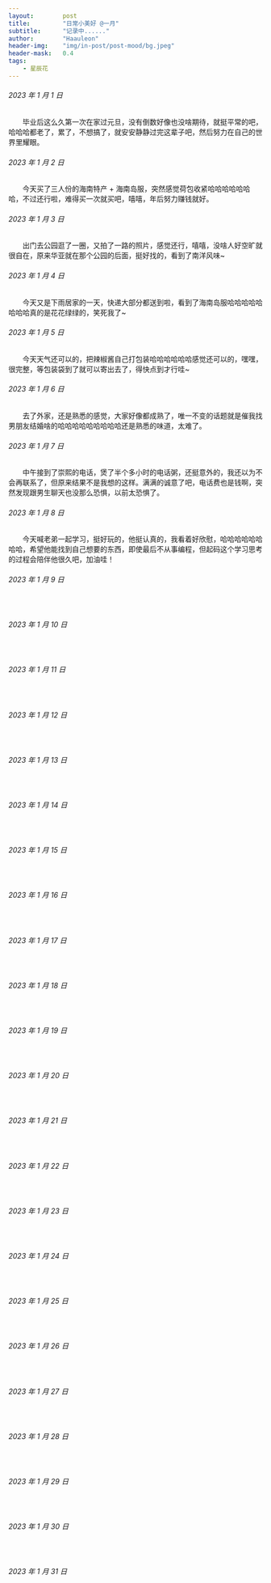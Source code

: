 ```yaml
---
layout:        post
title:         "日常小美好 @一月"
subtitle:      "记录中......"
author:        "Haauleon"
header-img:    "img/in-post/post-mood/bg.jpeg"
header-mask:   0.4
tags:
    - 星辰花
---
```


###### 2023 年 1 月 1 日
&emsp;&emsp;毕业后这么久第一次在家过元旦，没有倒数好像也没啥期待，就挺平常的吧，哈哈哈都老了，累了，不想搞了，就安安静静过完这辈子吧，然后努力在自己的世界里耀眼。

###### 2023 年 1 月 2 日
&emsp;&emsp;今天买了三人份的海南特产 + 海南岛服，突然感觉荷包收紧哈哈哈哈哈哈哈，不过还行啦，难得买一次就买吧，嘻嘻，年后努力赚钱就好。

###### 2023 年 1 月 3 日
&emsp;&emsp;出门去公园逛了一圈，又拍了一路的照片，感觉还行，嘻嘻，没啥人好空旷就很自在，原来华亚就在那个公园的后面，挺好找的，看到了南洋风味~

###### 2023 年 1 月 4 日
&emsp;&emsp;今天又是下雨居家的一天，快递大部分都送到啦，看到了海南岛服哈哈哈哈哈哈哈哈真的是花花绿绿的，笑死我了~

###### 2023 年 1 月 5 日
&emsp;&emsp;今天天气还可以的，把辣椒酱自己打包装哈哈哈哈哈哈感觉还可以的，嘿嘿，很完整，等包装袋到了就可以寄出去了，得快点到才行哇~

###### 2023 年 1 月 6 日
&emsp;&emsp;去了外家，还是熟悉的感觉，大家好像都成熟了，唯一不变的话题就是催我找男朋友结婚啥的哈哈哈哈哈哈哈哈哈还是熟悉的味道，太难了。

###### 2023 年 1 月 7 日
&emsp;&emsp;中午接到了崇熙的电话，煲了半个多小时的电话粥，还挺意外的，我还以为不会再联系了，但原来结果不是我想的这样。满满的诚意了吧，电话费也是钱啊，突然发现跟男生聊天也没那么恐惧，以前太恐惧了。

###### 2023 年 1 月 8 日
&emsp;&emsp;今天喊老弟一起学习，挺好玩的，他挺认真的，我看着好欣慰，哈哈哈哈哈哈哈哈，希望他能找到自己想要的东西，即使最后不从事编程，但起码这个学习思考的过程会陪伴他很久吧，加油哇！

###### 2023 年 1 月 9 日
&emsp;&emsp;

###### 2023 年 1 月 10 日
&emsp;&emsp;

###### 2023 年 1 月 11 日
&emsp;&emsp;

###### 2023 年 1 月 12 日
&emsp;&emsp;

###### 2023 年 1 月 13 日
&emsp;&emsp;

###### 2023 年 1 月 14 日
&emsp;&emsp;

###### 2023 年 1 月 15 日
&emsp;&emsp;

###### 2023 年 1 月 16 日
&emsp;&emsp;

###### 2023 年 1 月 17 日
&emsp;&emsp;

###### 2023 年 1 月 18 日
&emsp;&emsp;

###### 2023 年 1 月 19 日
&emsp;&emsp;

###### 2023 年 1 月 20 日
&emsp;&emsp;

###### 2023 年 1 月 21 日
&emsp;&emsp;

###### 2023 年 1 月 22 日
&emsp;&emsp;

###### 2023 年 1 月 23 日
&emsp;&emsp;

###### 2023 年 1 月 24 日
&emsp;&emsp;

###### 2023 年 1 月 25 日
&emsp;&emsp;

###### 2023 年 1 月 26 日
&emsp;&emsp;

###### 2023 年 1 月 27 日
&emsp;&emsp;

###### 2023 年 1 月 28 日
&emsp;&emsp;

###### 2023 年 1 月 29 日
&emsp;&emsp;

###### 2023 年 1 月 30 日
&emsp;&emsp;

###### 2023 年 1 月 31 日
&emsp;&emsp;
